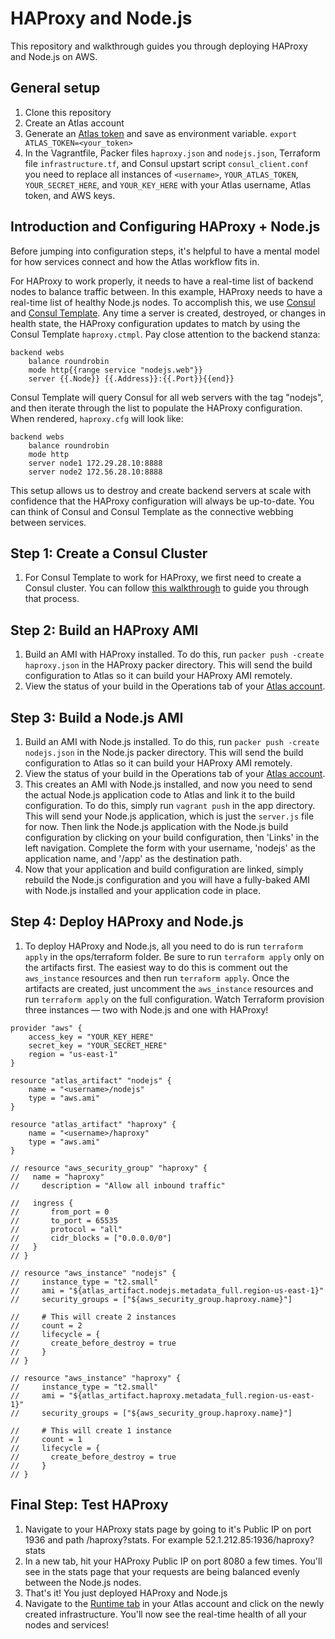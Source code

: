 HAProxy and Node.js
===================
This repository and walkthrough guides you through deploying HAProxy and Node.js on AWS.

General setup
-------------
1. Clone this repository
2. Create an Atlas account
3. Generate an [Atlas token](https://atlas.hashicorp.com/settings/tokens) and save as environment variable. 
`export ATLAS_TOKEN=<your_token>`
4. In the Vagrantfile, Packer files `haproxy.json` and `nodejs.json`, Terraform file `infrastructure.tf`, and Consul upstart script `consul_client.conf` you need to replace all instances of `<username>`,  `YOUR_ATLAS_TOKEN`, `YOUR_SECRET_HERE`, and `YOUR_KEY_HERE` with your Atlas username, Atlas token, and AWS keys.

Introduction and Configuring HAProxy + Node.js
-----------------------------------------------
Before jumping into configuration steps, it's helpful to have a mental model for how services connect and how the Atlas workflow fits in. 

For HAProxy to work properly, it needs to have a real-time list of backend nodes to balance traffic between. In this example, HAProxy needs to have a real-time list of healthy Node.js nodes. To accomplish this, we use [Consul](https://consul.io) and [Consul Template](https://github.com/hashicorp/consul-template). Any time a server is created, destroyed, or changes in health state, the HAProxy configuration updates to match by using the Consul Template `haproxy.ctmpl`. Pay close attention to the backend stanza:

```
backend webs
    balance roundrobin
    mode http{{range service "nodejs.web"}}
    server {{.Node}} {{.Address}}:{{.Port}}{{end}}
```

Consul Template will query Consul for all web servers with the tag "nodejs", and then iterate through the list to populate the HAProxy configuration. When rendered, `haproxy.cfg` will look like:

```
backend webs
    balance roundrobin
    mode http
    server node1 172.29.28.10:8888
    server node2 172.56.28.10:8888
```
This setup allows us to destroy and create backend servers at scale with confidence that the HAProxy configuration will always be up-to-date. You can think of Consul and Consul Template as the connective webbing between services. 

Step 1: Create a Consul Cluster
-------------------------
1. For Consul Template to work for HAProxy, we first need to create a Consul cluster. You can follow [this walkthrough](https://github.com/hashicorp/atlas-examples/tree/master/consul) to guide you through that process. 

Step 2: Build an HAProxy AMI
---------------------
1. Build an AMI with HAProxy installed. To do this, run `packer push -create haproxy.json` in the HAProxy packer directory. This will send the build configuration to Atlas so it can build your HAProxy AMI remotely. 
2. View the status of your build in the Operations tab of your [Atlas account](atlas.hashicorp.com/operations).

Step 3: Build a Node.js AMI
-------------------
1. Build an AMI with Node.js installed. To do this, run `packer push -create nodejs.json` in the Node.js packer directory. This will send the build configuration to Atlas so it can build your HAProxy AMI remotely. 
2. View the status of your build in the Operations tab of your [Atlas account](atlas.hashicorp.com/operations).
3. This creates an AMI with Node.js installed, and now you need to send the actual Node.js application code to Atlas and link it to the build configuration. To do this, simply run `vagrant push` in the app directory. This will send your Node.js application, which is just the `server.js` file for now. Then link the Node.js application with the Node.js build configuration by clicking on your build configuration, then 'Links' in the left navigation. Complete the form with your username, 'nodejs' as the application name, and '/app' as the destination path.
4. Now that your application and build configuration are linked, simply rebuild the Node.js configuration and you will have a fully-baked AMI with Node.js installed and your application code in place.

Step 4: Deploy HAProxy and Node.js
--------------------------
1. To deploy HAProxy and Node.js, all you need to do is run `terraform apply` in the ops/terraform folder. Be sure to run `terraform apply` only on the artifacts first. The easiest way to do this is comment out the `aws_instance` resources and then run `terraform apply`. Once the artifacts are created, just uncomment the `aws_instance` resources and run `terraform apply` on the full configuration. Watch Terraform provision three instances — two with Node.js and one with HAProxy! 
```
provider "aws" {
    access_key = "YOUR_KEY_HERE"
    secret_key = "YOUR_SECRET_HERE"
    region = "us-east-1"
}

resource "atlas_artifact" "nodejs" {
    name = "<username>/nodejs"
    type = "aws.ami"
}

resource "atlas_artifact" "haproxy" {
    name = "<username>/haproxy"
    type = "aws.ami"
}

// resource "aws_security_group" "haproxy" {
//   name = "haproxy"
//     description = "Allow all inbound traffic"

//   ingress {
//       from_port = 0
//       to_port = 65535
//       protocol = "all"
//       cidr_blocks = ["0.0.0.0/0"]
//   }
// }

// resource "aws_instance" "nodejs" {
//     instance_type = "t2.small"
//     ami = "${atlas_artifact.nodejs.metadata_full.region-us-east-1}"
//     security_groups = ["${aws_security_group.haproxy.name}"]

//     # This will create 2 instances
//     count = 2
//     lifecycle = {
//       create_before_destroy = true  
//     }
// }

// resource "aws_instance" "haproxy" {
//     instance_type = "t2.small"
//     ami = "${atlas_artifact.haproxy.metadata_full.region-us-east-1}"
//     security_groups = ["${aws_security_group.haproxy.name}"]

//     # This will create 1 instance
//     count = 1
//     lifecycle = {
//       create_before_destroy = true  
//     }
// }
```

Final Step: Test HAProxy
------------------------
1. Navigate to your HAProxy stats page by going to it's Public IP on port 1936 and path /haproxy?stats. For example 52.1.212.85:1936/haproxy?stats
2. In a new tab, hit your HAProxy Public IP on port 8080 a few times. You'll see in the stats page that your requests are being balanced evenly between the Node.js nodes. 
3. That's it! You just deployed HAProxy and Node.js
4. Navigate to the [Runtime tab](https://atlas.hashicorp.com/runtime) in your Atlas account and click on the newly created infrastructure. You'll now see the real-time health of all your nodes and services!
